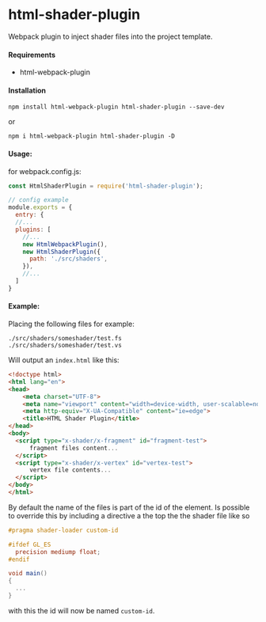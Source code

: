 # html-shader-plugin
Webpack plugin to inject shader files into the project template.


#### Requirements
* html-webpack-plugin

#### Installation
```shell
npm install html-webpack-plugin html-shader-plugin --save-dev
```
or
```
npm i html-webpack-plugin html-shader-plugin -D
```

#### Usage:

for webpack.config.js:
```javascript
const HtmlShaderPlugin = require('html-shader-plugin');

// config example
module.exports = {
  entry: {
  //...
  plugins: [
    //...
    new HtmlWebpackPlugin(),
    new HtmlShaderPlugin({
      path: './src/shaders',
    }),
    //...
  ]
}

```

#### Example:
Placing the following files for example:
```
./src/shaders/someshader/test.fs
./src/shaders/someshader/test.vs
```

Will output an `index.html` like this:
```html
<!doctype html>
<html lang="en">
<head>
    <meta charset="UTF-8">
    <meta name="viewport" content="width=device-width, user-scalable=no, initial-scale=1.0, maximum-scale=1.0, minimum-scale=1.0">
    <meta http-equiv="X-UA-Compatible" content="ie=edge">
    <title>HTML Shader Plugin</title>
</head>
<body>
  <script type="x-shader/x-fragment" id="fragment-test">
      fragment files content...
  </script>
  <script type="x-shader/x-vertex" id="vertex-test">
      vertex file contents...
  </script>
</body>
</html>
```
By default the name of the files is part of the id of the element. Is possible to override this by including a directive a the top the the shader file like so
```glsl
#pragma shader-loader custom-id

#ifdef GL_ES
  precision mediump float;
#endif

void main()
{
  ...
}
```
with this the id will now be named `custom-id`.
